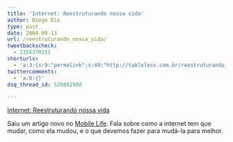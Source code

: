```yaml
---
title: 'Internet: Reestruturando nossa vida'
author: Diego Eis
type: post
date: 2004-09-13
url: /reestruturando_nossa_vida/
tweetbackscheck:
  - 1356370151
shorturls:
  - 'a:3:{s:9:"permalink";s:49:"http://tableless.com.br/reestruturando_nossa_vida";s:7:"tinyurl";s:26:"http://tinyurl.com/3eyrlfs";s:4:"isgd";s:19:"http://is.gd/JdhvBW";}'
twittercomments:
  - 'a:0:{}'
dsq_thread_id: 520862988

---
```

[Internet: Reestruturando nossa vida][1]
              
Saiu um artigo novo no [Mobile Life][2]. Fala sobre como a internet tem que mudar, como ela mudou, e o que devemos fazer para mudá-la para melhor.

 [1]: http://www.mobilelife.com.br/artigos/revolucao.asp
 [2]: http://www.mobilelife.com.br/